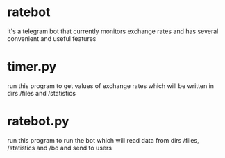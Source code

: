 # ratebot
it's a telegram bot that currently monitors exchange rates and has several convenient and useful features

# timer.py
run this program to get values of exchange rates which will be written in dirs /files and /statistics

# ratebot.py
run this program to run the bot which will read data from dirs /files, /statistics and /bd and send to users
